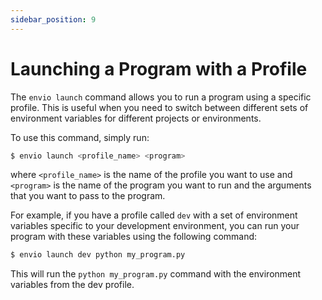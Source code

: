 ```yaml
---
sidebar_position: 9
---
```


# Launching a Program with a Profile

The `envio launch` command allows you to run a program using a specific profile. This is useful when you need to switch between different sets of environment variables for different projects or environments.

To use this command, simply run:

```bash
$ envio launch <profile_name> <program>
```

where `<profile_name>` is the name of the profile you want to use and `<program>` is the name of the program you want to run and the arguments that you want to pass to the program.

For example, if you have a profile called `dev` with a set of environment variables specific to your development environment, you can run your program with these variables using the following command:

```bash
$ envio launch dev python my_program.py
```

This will run the `python my_program.py` command with the environment variables from the dev profile.
